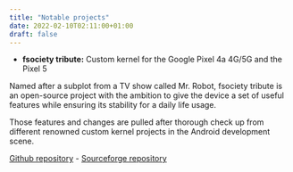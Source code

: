 ```yaml
---
title: "Notable projects"
date: 2022-02-10T02:11:00+01:00
draft: false
---
```


- **fsociety tribute:** Custom kernel for the Google Pixel 4a 4G/5G and the Pixel 5

Named after a subplot from a TV show called Mr. Robot, fsociety tribute is an open-source project with the ambition to give the device a set of useful features while ensuring its stability for a daily life usage.

Those features and changes are pulled after thorough check up from different renowned custom kernel projects in the Android development scene.

[Github repository](https://github.com/fsociety-tribute) - [Sourceforge repository](https://sourceforge.net/projects/fsociety-tribute)
